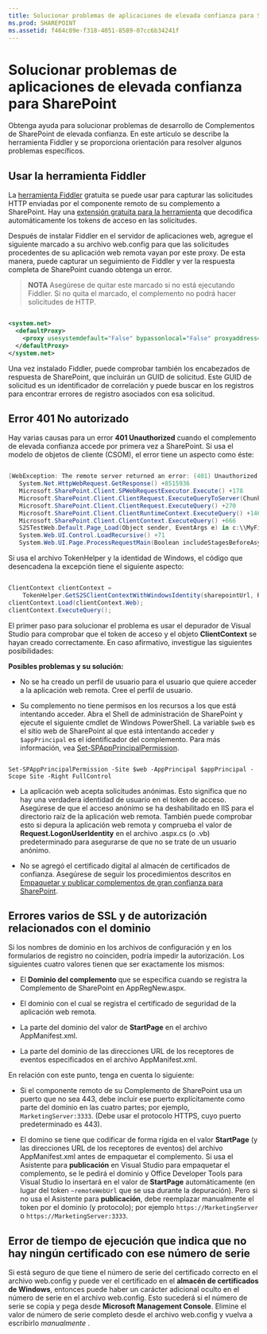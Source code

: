 ```yaml
---
title: Solucionar problemas de aplicaciones de elevada confianza para SharePoint
ms.prod: SHAREPOINT
ms.assetid: f464c89e-f318-4051-8589-07cc6b34241f
---
```



# Solucionar problemas de aplicaciones de elevada confianza para SharePoint
Obtenga ayuda para solucionar problemas de desarrollo de Complementos de SharePoint de elevada confianza.
En este artículo se describe la herramienta Fiddler y se proporciona orientación para resolver algunos problemas específicos.
  
    
    


## Usar la herramienta Fiddler

La  [herramienta Fiddler](http://www.telerik.com/fiddler) gratuita se puede usar para capturar las solicitudes HTTP enviadas por el componente remoto de su complemento a SharePoint. Hay una [extensión gratuita para la herramienta](https://github.com/andrewconnell/SPOAuthFiddlerExt) que decodifica automáticamente los tokens de acceso en las solicitudes.
  
    
    
Después de instalar Fiddler en el servidor de aplicaciones web, agregue el siguiente marcado a su archivo web.config para que las solicitudes procedentes de su aplicación web remota vayan por este proxy. De esta manera, puede capturar un seguimiento de Fiddler y ver la respuesta completa de SharePoint cuando obtenga un error.
  
    
    

> **NOTA**
> Asegúrese de quitar este marcado si no está ejecutando Fiddler. Si no quita el marcado, el complemento no podrá hacer solicitudes de HTTP. 
  
    
    



```XML

<system.net>
  <defaultProxy>
    <proxy usesystemdefault="False" bypassonlocal="False" proxyaddress="http://127.0.0.1:8888" />
  </defaultProxy>
</system.net>
```

Una vez instalado Fiddler, puede comprobar también los encabezados de respuesta de SharePoint, que incluirán un GUID de solicitud. Este GUID de solicitud es un identificador de correlación y puede buscar en los registros para encontrar errores de registro asociados con esa solicitud.
  
    
    

## Error 401 No autorizado
<a name="UnauthorizedException"> </a>

Hay varias causas para un error **401 Unauthorized** cuando el complemento de elevada confianza accede por primera vez a SharePoint. Si usa el modelo de objetos de cliente (CSOM), el error tiene un aspecto como éste:
  
    
    
```cs

[WebException: The remote server returned an error: (401) Unauthorized.]
   System.Net.HttpWebRequest.GetResponse() +8515936
   Microsoft.SharePoint.Client.SPWebRequestExecutor.Execute() +178
   Microsoft.SharePoint.Client.ClientRequest.ExecuteQueryToServer(ChunkStringBuilder sb) +1427
   Microsoft.SharePoint.Client.ClientRequest.ExecuteQuery() +270
   Microsoft.SharePoint.Client.ClientRuntimeContext.ExecuteQuery() +146
   Microsoft.SharePoint.Client.ClientContext.ExecuteQuery() +666
   S2STestWeb.Default.Page_Load(Object sender, EventArgs e) in c:\\MyFiles\\HightrustTest\\HightrustTestWeb\\Default.aspx.cs:28
   System.Web.UI.Control.LoadRecursive() +71
   System.Web.UI.Page.ProcessRequestMain(Boolean includeStagesBeforeAsyncPoint, Boolean includeStagesAfterAsyncPoint) +3178```

Si usa el archivo TokenHelper y la identidad de Windows, el código que desencadena la excepción tiene el siguiente aspecto:
  
    
    


```cs

ClientContext clientContext =
    TokenHelper.GetS2SClientContextWithWindowsIdentity(sharepointUrl, Request.LogonUserIdentity); 
clientContext.Load(clientContext.Web);
clientContext.ExecuteQuery();```

El primer paso para solucionar el problema es usar el depurador de Visual Studio para comprobar que el token de acceso y el objeto **ClientContext** se hayan creado correctamente. En caso afirmativo, investigue las siguientes posibilidades:
  
    
    
 **Posibles problemas y su solución:**
  
    
    

- No se ha creado un perfil de usuario para el usuario que quiere acceder a la aplicación web remota. Cree el perfil de usuario.
    
  
- Su complemento no tiene permisos en los recursos a los que está intentando acceder. Abra el Shell de administración de SharePoint y ejecute el siguiente cmdlet de Windows PowerShell. La variable  `$web` es el sitio web de SharePoint al que está intentando acceder y `$appPrincipal` es el identificador del complemento. Para más información, vea [Set-SPAppPrincipalPermission](http://technet.microsoft.com/es-es/library/jj219714%28v=office.15%29.aspx).
    
 ```
  
Set-SPAppPrincipalPermission -Site $web -AppPrincipal $appPrincipal -Scope Site -Right FullControl
 ```

- La aplicación web acepta solicitudes anónimas. Esto significa que no hay una verdadera identidad de usuario en el token de acceso. Asegúrese de que el acceso anónimo se ha deshabilitado en IIS para el directorio raíz de la aplicación web remota. También puede comprobar esto si depura la aplicación web remota y comprueba el valor de **Request.LogonUserIdentity** en el archivo .aspx.cs (o .vb) predeterminado para asegurarse de que no se trate de un usuario anónimo.
    
  
- No se agregó el certificado digital al almacén de certificados de confianza. Asegúrese de seguir los procedimientos descritos en  [Empaquetar y publicar complementos de gran confianza para SharePoint](package-and-publish-high-trust-sharepoint-add-ins.md).
    
  

## Errores varios de SSL y de autorización relacionados con el dominio
<a name="DomainRelatedErrors"> </a>

Si los nombres de dominio en los archivos de configuración y en los formularios de registro no coinciden, podría impedir la autorización. Los siguientes cuatro valores tienen que ser exactamente los mismos:
  
    
    

- El **Dominio del complemento** que se especifica cuando se registra la Complemento de SharePoint en AppRegNew.aspx.
    
  
- El dominio con el cual se registra el certificado de seguridad de la aplicación web remota.
    
  
- La parte del dominio del valor de **StartPage** en el archivo AppManifest.xml.
    
  
- La parte del dominio de las direcciones URL de los receptores de eventos especificados en el archivo AppManifest.xml.
    
  
En relación con este punto, tenga en cuenta lo siguiente:
  
    
    

- Si el componente remoto de su Complemento de SharePoint usa un puerto que no sea 443, debe incluir ese puerto explícitamente como parte del dominio en las cuatro partes; por ejemplo,  `MarketingServer:3333`. (Debe usar el protocolo HTTPS, cuyo puerto predeterminado es 443).
    
  
- El domino se tiene que codificar de forma rígida en el valor **StartPage** (y las direcciones URL de los receptores de eventos) del archivo AppManifest.xml antes de empaquetar el complemento. Si usa el Asistente para **publicación** en Visual Studio para empaquetar el complemento, se le pedirá el dominio y Office Developer Tools para Visual Studio lo insertará en el valor de **StartPage** automáticamente (en lugar del token `~remoteWebUrl` que se usa durante la depuración). Pero si no usa el Asistente para **publicación**, debe reemplazar manualmente el token por el dominio (y protocolo); por ejemplo  `https://MarketingServer` o `https://MarketingServer:3333`.
    
  

## Error de tiempo de ejecución que indica que no hay ningún certificado con ese número de serie
<a name="DomainRelatedErrors"> </a>

Si está seguro de que tiene el número de serie del certificado correcto en el archivo web.config y puede ver el certificado en el **almacén de certificados de Windows**, entonces puede haber un carácter adicional oculto en el número de serie en el archivo web.config. Esto sucederá si el número de serie se copia y pega desde **Microsoft Management Console**. Elimine el valor de número de serie completo desde el archivo web.config y vuelva a escribirlo *manualmente*  .
  
    
    

